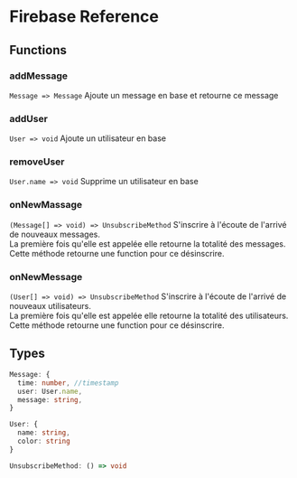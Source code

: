 # Firebase Reference

## Functions

### addMessage

`Message => Message`
Ajoute un message en base et retourne ce message

### addUser

`User => void`
Ajoute un utilisateur en base

### removeUser

`User.name => void`
Supprime un utilisateur en base

### onNewMassage

`(Message[] => void) => UnsubscribeMethod`
S'inscrire à l'écoute de l'arrivé de nouveaux messages.  
La première fois qu'elle est appelée elle retourne la totalité des messages.
Cette méthode retourne une function pour ce désinscrire.

### onNewMessage

`(User[] => void) => UnsubscribeMethod`
S'inscrire à l'écoute de l'arrivé de nouveaux utilisateurs.  
La première fois qu'elle est appelée elle retourne la totalité des utilisateurs.
Cette méthode retourne une function pour ce désinscrire.

## Types

```typescript
Message: {
  time: number, //timestamp
  user: User.name,
  message: string,
}

User: {
  name: string,
  color: string
}

UnsubscribeMethod: () => void
```

